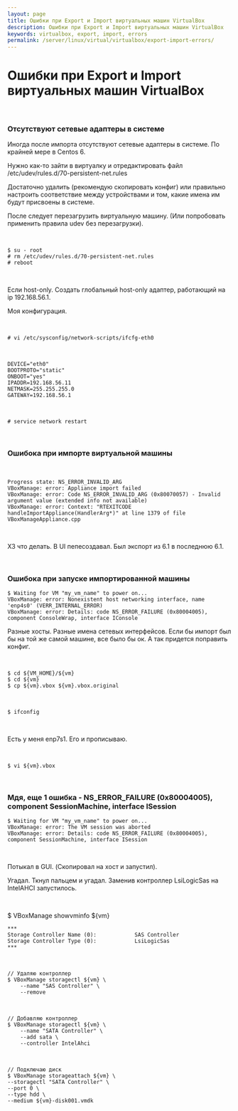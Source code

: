 ```yaml
---
layout: page
title: Ошибки при Export и Import виртуальных машин VirtualBox
description: Ошибки при Export и Import виртуальных машин VirtualBox
keywords: virtualbox, export, import, errors
permalink: /server/linux/virtual/virtualbox/export-import-errors/
---
```


# Ошибки при Export и Import виртуальных машин VirtualBox

<br/>

### Отсутствуют сетевые адаптеры в системе

Иногда после импорта отсутствуют сетевые адаптеры в системе.
По крайней мере в Centos 6.

Нужно как-то зайти в виртуалку и отредактировать файл /etc/udev/rules.d/70-persistent-net.rules

Достаточно удалить (рекомендую скопировать конфиг) или правильно настроить соответствие между устройствами и том, какие имена им будут присвоены в системе.

После следует перезагрузить виртуальную машину. (Или попробовать применить правила udev без перезагрузки).

<br/>

```
$ su - root
# rm /etc/udev/rules.d/70-persistent-net.rules
# reboot
```

<br/>

Если host-only.
Создать глобальный host-only адаптер, работающий на ip 192.168.56.1.

Моя конфигурация.

<br/>

```
# vi /etc/sysconfig/network-scripts/ifcfg-eth0
```

<br/>

```
DEVICE="eth0"
BOOTPROTO="static"
ONBOOT="yes"
IPADDR=192.168.56.11
NETMASK=255.255.255.0
GATEWAY=192.168.56.1
```

<br/>

```
# service network restart
```

<br/>

### Ошибока при импорте виртуальной машины

<br/>

```
Progress state: NS_ERROR_INVALID_ARG
VBoxManage: error: Appliance import failed
VBoxManage: error: Code NS_ERROR_INVALID_ARG (0x80070057) - Invalid argument value (extended info not available)
VBoxManage: error: Context: "RTEXITCODE handleImportAppliance(HandlerArg*)" at line 1379 of file VBoxManageAppliance.cpp
```

<br/>

ХЗ что делать. В UI пепесоздавал. Был экспорт из 6.1 в последнюю 6.1.

<br/>

### Ошибока при запуске импортированной машины

```
$ Waiting for VM "my_vm_name" to power on...
VBoxManage: error: Nonexistent host networking interface, name 'enp4s0' (VERR_INTERNAL_ERROR)
VBoxManage: error: Details: code NS_ERROR_FAILURE (0x80004005), component ConsoleWrap, interface IConsole
```

Разные хосты. Разные имена сетевых интерфейсов. Если бы импорт был бы на той же самой машине, все было бы ок. А так придется поправить конфиг.

<br/>

```
$ cd ${VM_HOME}/${vm}
$ cd ${vm}
$ cp ${vm}.vbox ${vm}.vbox.original
```

<br/>

```
$ ifconfig
```

<br/>

Есть у меня enp7s1. Его и прописываю.

<br/>

```
$ vi ${vm}.vbox
```

<br/>

### Мдя, еще 1 ошибка - NS_ERROR_FAILURE (0x80004005), component SessionMachine, interface ISession

```
$ Waiting for VM "my_vm_name" to power on...
VBoxManage: error: The VM session was aborted
VBoxManage: error: Details: code NS_ERROR_FAILURE (0x80004005), component SessionMachine, interface ISession
```

<br/>

Потыкал в GUI. (Скопировал на хост и запустил).

Угадал. Ткнул пальцем и угадал. Заменив контроллер LsiLogicSas на IntelAHCI запустилось.

<br/>

$ VBoxManage showvminfo ${vm}

```
***
Storage Controller Name (0):            SAS Controller
Storage Controller Type (0):            LsiLogicSas
***
```

<br/>

```
// Удаляю контроллер
$ VBoxManage storagectl ${vm} \
    --name "SAS Controller" \
    --remove
```

<br/>

```
// Добавляю контроллер
$ VBoxManage storagectl ${vm} \
    --name "SATA Controller" \
    --add sata \
    --controller IntelAhci
```

<br/>

```
// Подключаю диск
$ VBoxManage storageattach ${vm} \
--storagectl "SATA Controller" \
--port 0 \
--type hdd \
--medium ${vm}-disk001.vmdk
```
